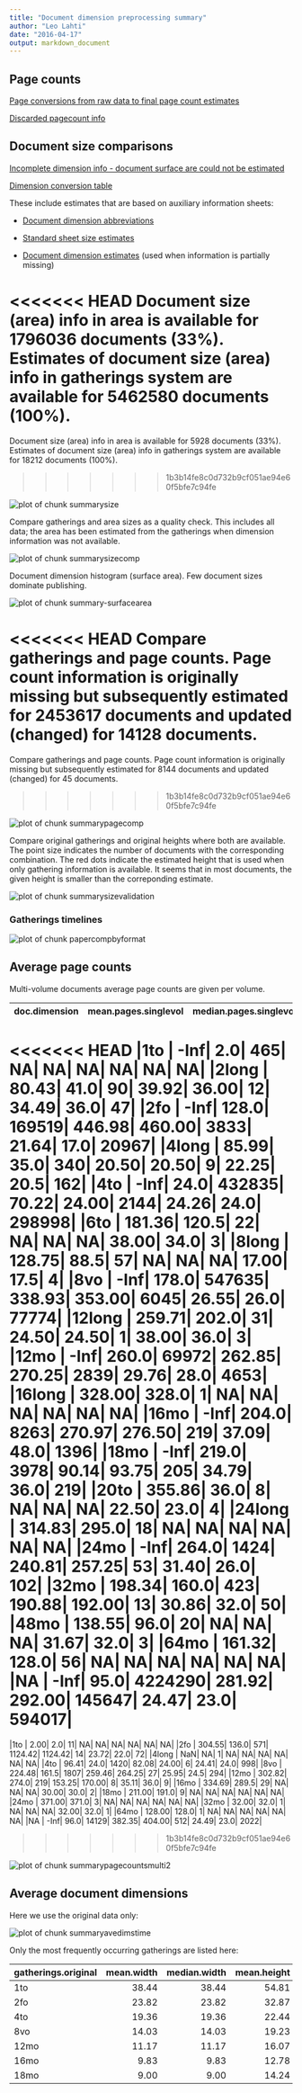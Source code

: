 ```yaml
---
title: "Document dimension preprocessing summary"
author: "Leo Lahti"
date: "2016-04-17"
output: markdown_document
---
```



## Page counts

[Page conversions from raw data to final page count estimates](https://raw.githubusercontent.com/rOpenGov/estc/master/inst/examples/output.tables/pagecount_conversion_nontrivial.csv)

<!--[Page conversions from raw data to final page count estimates with volume info](https://raw.githubusercontent.com/rOpenGov/estc/master/inst/examples/output.tables/page_conversion_table_full.csv)-->

[Discarded pagecount info](https://raw.githubusercontent.com/rOpenGov/estc/master/inst/examples/output.tables/pagecount_discarded.csv)



## Document size comparisons

[Incomplete dimension info - document surface are could not be estimated](https://raw.githubusercontent.com/rOpenGov/estc/master/inst/examples/output.tables/physical_dimension_incomplete.csv)

[Dimension conversion table](https://raw.githubusercontent.com/rOpenGov/estc/master/inst/examples/output.tables/conversions_physical_dimension.csv)


These include estimates that are based on auxiliary information sheets:

  * [Document dimension abbreviations](https://github.com/rOpenGov/bibliographica/blob/master/inst/extdata/document_size_abbreviations.csv)

  * [Standard sheet size estimates](https://github.com/rOpenGov/bibliographica/blob/master/inst/extdata/sheetsizes.csv)

  * [Document dimension estimates](https://github.com/rOpenGov/bibliographica/blob/master/inst/extdata/documentdimensions.csv) (used when information is partially missing)


  
<!--[Discarded dimension info](https://raw.githubusercontent.com/rOpenGov/estc/master/inst/examples/output.tables/dimensions_discarded.csv)-->

<<<<<<< HEAD
Document size (area) info in area is available for 1796036 documents (33%). Estimates of document size (area) info in gatherings system are available for 5462580 documents (100%). 
=======
Document size (area) info in area is available for 5928 documents (33%). Estimates of document size (area) info in gatherings system are available for 18212 documents (100%). 
>>>>>>> 1b3b14fe8c0d732b9cf051ae94e60f5bfe7c94fe

![plot of chunk summarysize](figure/summarysize-1.png)


Compare gatherings and area sizes as a quality check. This includes all data; the area has been estimated from the gatherings when dimension information was not available.

![plot of chunk summarysizecomp](figure/summarysizecomp-1.png)

Document dimension histogram (surface area). Few document sizes dominate publishing.

![plot of chunk summary-surfacearea](figure/summary-surfacearea-1.png)


<<<<<<< HEAD
Compare gatherings and page counts. Page count information is originally missing but subsequently estimated for 2453617 documents and updated (changed) for 14128 documents. 
=======
Compare gatherings and page counts. Page count information is originally missing but subsequently estimated for 8144 documents and updated (changed) for 45 documents. 
>>>>>>> 1b3b14fe8c0d732b9cf051ae94e60f5bfe7c94fe


![plot of chunk summarypagecomp](figure/summarypagecomp-1.png)

Compare original gatherings and original heights where both are available. The point size indicates the number of documents with the corresponding combination. The red dots indicate the estimated height that is used when only gathering information is available. It seems that in most documents, the given height is smaller than the correponding estimate.

![plot of chunk summarysizevalidation](figure/summarysizevalidation-1.png)

### Gatherings timelines

![plot of chunk papercompbyformat](figure/papercompbyformat-1.png)

## Average page counts 

Multi-volume documents average page counts are given per volume.


|doc.dimension | mean.pages.singlevol| median.pages.singlevol| n.singlevol| mean.pages.multivol| median.pages.multivol| n.multivol| mean.pages.issue| median.pages.issue| n.issue|
|:-------------|--------------------:|----------------------:|-----------:|-------------------:|---------------------:|----------:|----------------:|------------------:|-------:|
<<<<<<< HEAD
|1to           |                 -Inf|                    2.0|         465|                  NA|                    NA|         NA|               NA|                 NA|      NA|
|2long         |                80.43|                   41.0|          90|               39.92|                 36.00|         12|            34.49|               36.0|      47|
|2fo           |                 -Inf|                  128.0|      169519|              446.98|                460.00|       3833|            21.64|               17.0|   20967|
|4long         |                85.99|                   35.0|         340|               20.50|                 20.50|          9|            22.25|               20.5|     162|
|4to           |                 -Inf|                   24.0|      432835|               70.22|                 24.00|       2144|            24.26|               24.0|  298998|
|6to           |               181.36|                  120.5|          22|                  NA|                    NA|         NA|            38.00|               34.0|       3|
|8long         |               128.75|                   88.5|          57|                  NA|                    NA|         NA|            17.00|               17.5|       4|
|8vo           |                 -Inf|                  178.0|      547635|              338.93|                353.00|       6045|            26.55|               26.0|   77774|
|12long        |               259.71|                  202.0|          31|               24.50|                 24.50|          1|            38.00|               36.0|       3|
|12mo          |                 -Inf|                  260.0|       69972|              262.85|                270.25|       2839|            29.76|               28.0|    4653|
|16long        |               328.00|                  328.0|           1|                  NA|                    NA|         NA|               NA|                 NA|      NA|
|16mo          |                 -Inf|                  204.0|        8263|              270.97|                276.50|        219|            37.09|               48.0|    1396|
|18mo          |                 -Inf|                  219.0|        3978|               90.14|                 93.75|        205|            34.79|               36.0|     219|
|20to          |               355.86|                   36.0|           8|                  NA|                    NA|         NA|            22.50|               23.0|       4|
|24long        |               314.83|                  295.0|          18|                  NA|                    NA|         NA|               NA|                 NA|      NA|
|24mo          |                 -Inf|                  264.0|        1424|              240.81|                257.25|         53|            31.40|               26.0|     102|
|32mo          |               198.34|                  160.0|         423|              190.88|                192.00|         13|            30.86|               32.0|      50|
|48mo          |               138.55|                   96.0|          20|                  NA|                    NA|         NA|            31.67|               32.0|       3|
|64mo          |               161.32|                  128.0|          56|                  NA|                    NA|         NA|               NA|                 NA|      NA|
|NA            |                 -Inf|                   95.0|     4224290|              281.92|                292.00|     145647|            24.47|               23.0|  594017|
=======
|1to           |                 2.00|                    2.0|          11|                  NA|                    NA|         NA|               NA|                 NA|      NA|
|2fo           |               304.55|                  136.0|         571|             1124.42|               1124.42|         14|            23.72|               22.0|      72|
|4long         |                  NaN|                     NA|           1|                  NA|                    NA|         NA|               NA|                 NA|      NA|
|4to           |                96.41|                   24.0|        1420|               82.08|                 24.00|          6|            24.41|               24.0|     998|
|8vo           |               224.48|                  161.5|        1807|              259.46|                264.25|         27|            25.95|               24.5|     294|
|12mo          |               302.82|                  274.0|         219|              153.25|                170.00|          8|            35.11|               36.0|       9|
|16mo          |               334.69|                  289.5|          29|                  NA|                    NA|         NA|            30.00|               30.0|       2|
|18mo          |               211.00|                  191.0|           9|                  NA|                    NA|         NA|               NA|                 NA|      NA|
|24mo          |               371.00|                  371.0|           3|                  NA|                    NA|         NA|               NA|                 NA|      NA|
|32mo          |                32.00|                   32.0|           1|                  NA|                    NA|         NA|            32.00|               32.0|       1|
|64mo          |               128.00|                  128.0|           1|                  NA|                    NA|         NA|               NA|                 NA|      NA|
|NA            |                 -Inf|                   96.0|       14129|              382.35|                404.00|        512|            24.49|               23.0|    2022|
>>>>>>> 1b3b14fe8c0d732b9cf051ae94e60f5bfe7c94fe


![plot of chunk summarypagecountsmulti2](figure/summarypagecountsmulti2-1.png)


## Average document dimensions 

Here we use the original data only:

![plot of chunk summaryavedimstime](figure/summaryavedimstime-1.png)




Only the most frequently occurring gatherings are listed here:


|gatherings.original | mean.width| median.width| mean.height| median.height|     n|
|:-------------------|----------:|------------:|-----------:|-------------:|-----:|
|1to                 |      38.44|        38.44|       54.81|         54.81|   402|
|2fo                 |      23.82|        23.82|       32.87|         32.87| 11562|
|4to                 |      19.36|        19.36|       22.44|         22.44| 23343|
|8vo                 |      14.03|        14.03|       19.23|         19.23| 29211|
|12mo                |      11.17|        11.17|       16.07|         16.07|  9899|
|16mo                |       9.83|         9.83|       12.78|         12.78|   620|
|18mo                |       9.00|         9.00|       14.24|         14.24|   225|

